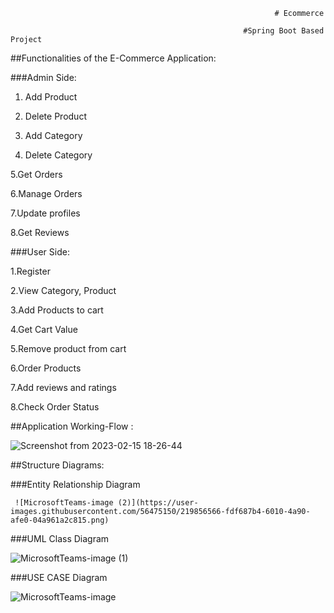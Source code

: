                                                                # Ecommerce

                                                        #Spring Boot Based Project 

##Functionalities of the E-Commerce Application: 

###Admin Side: 

  1. Add Product 

  2. Delete Product 

  3. Add Category 

  4. Delete Category 

  5.Get Orders 

  6.Manage Orders 

  7.Update profiles 

  8.Get Reviews 


###User Side: 

  1.Register  

  2.View Category, Product 

  3.Add Products to cart 

  4.Get Cart Value 

  5.Remove product from cart 

  6.Order Products 

  7.Add reviews and ratings 

  8.Check Order Status 

 

##Application Working-Flow : 

 
![Screenshot from 2023-02-15 18-26-44](https://user-images.githubusercontent.com/56475150/219856595-b61bd308-5561-4fc5-85d9-09a7764304df.png)

 


##Structure Diagrams: 

 ###Entity Relationship Diagram 

	 ![MicrosoftTeams-image (2)](https://user-images.githubusercontent.com/56475150/219856566-fdf687b4-6010-4a90-afe0-04a961a2c815.png)



###UML Class Diagram	 
  
![MicrosoftTeams-image (1)](https://user-images.githubusercontent.com/56475150/219856572-e20be142-4fa3-4c26-953c-ea9bfb372d27.png)

 

###USE CASE Diagram 

 ![MicrosoftTeams-image](https://user-images.githubusercontent.com/56475150/219856583-5917dd10-a912-4bf7-981e-fab0b6ab3071.png)




 
